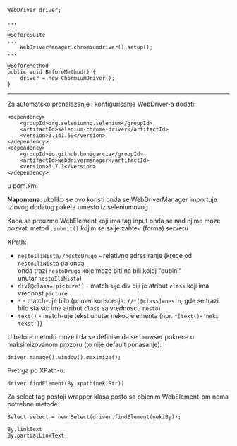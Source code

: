 

```
WebDriver driver;

...

@BeforeSuite
...
    WebDriverManager.chromiumdriver().setup();
...

@BeforeMethod
public void BeforeMethod() {
    driver = new ChormiumDriver();
}
```

---


Za automatsko pronalazenje i konfigurisanje WebDriver-a dodati:

```
<dependency>
    <groupId>org.seleniumhq.selenium</groupId>
    <artifactId>selenium-chrome-driver</artifactId>
    <version>3.141.59</version>
</dependency>
<dependency>
    <groupId>io.github.bonigarcia</groupId>
    <artifactId>webdrivermanager</artifactId>
    <version>3.7.1</version>
</dependency>
```
u pom.xml

**Napomena**: ukoliko se ovo koristi onda se WebDriverManager importuje   
          iz ovog dodatog paketa umesto iz seleniumovog  



Kada se preuzme WebElement koji ima tag input onda se nad njime moze 
pozvati metod `.submit()` kojim se salje zahtev (forma) serveru


XPath:
* `nestoIliNista//nestoDrugo` - relativno adresiranje (krece od `nestoIliNista` pa onda  
                                  onda trazi `nestoDrugo` koje moze biti na bili kojoj "dubini"  
                                  unutar `nestoIliNista`)
* `div[@class='picture']` - match-uje div ciji je atribut `class` koji ima vrednost `picture`                                  
* `*` - match-uje bilo (primer koriscenja: `//*[@class]=nesto`, gde se trazi bilo sta sto ima atribut `class`
        sa vrednoscu `nesto`)
* `text()` - match-uje tekst unutar nekog elementa (npr. `*[text()='neki tekst']`)



U before metodu moze i da se definise da se browser pokrece u maksimizovanom prozoru (to nije default ponasanje):
```
driver.manage().window().maximize();
```


Pretrga po XPath-u: 
```
driver.findElement(By.xpath(nekiStr))
```


Za select tag postoji wrapper klasa posto sa obicnim WebElement-om nema potrebne metode:
```
Select select = new Select(driver.findElement(nekiBy));
```


```
By.linkText
By.partialLinkText
```
